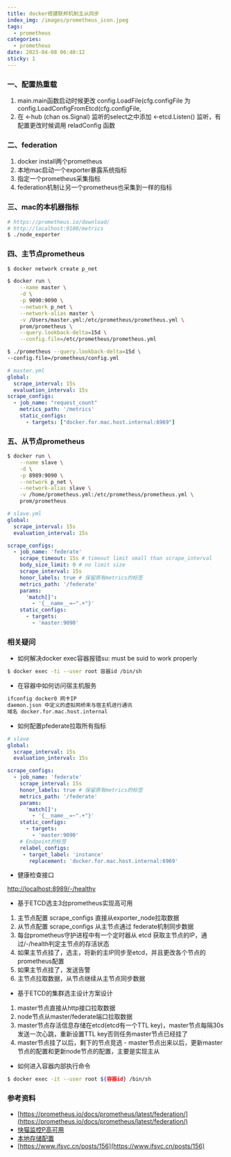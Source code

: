 ```yaml
---
title: docker搭建联邦机制主从同步
index_img: /images/prometheus_icon.jpeg
tags:
  - prometheus
categories:
  - prometheus
date: 2023-04-08 06:40:12
sticky: 1
---
```


### 一、配置热重载

1. main.main函数启动时候更改 config.LoadFile(cfg.configFile 为 config.LoadConfigFromEtcd(cfg.configFile,
2. 在 <-hub (chan os.Signal) 监听的select之中添加 <-etcd.Listen() 监听，有配置更改时候调用 reladConfig 函数

### 二、federation

1. docker install两个prometheus
2. 本地mac启动一个exporter暴露系统指标
3. 指定一个prometheus采集指标
4. federation机制让另一个prometheus也采集到一样的指标

### 三、mac的本机器指标

``` bash
# https://prometheus.io/download/
# http://localhost:9100/metrics
$ ./node_exporter
```

### 四、主节点prometheus

``` bash
$ docker network create p_net

$ docker run \
    --name master \
    -d \
    -p 9090:9090 \
    --network p_net \
    --network-alias master \
    -v /Users/master.yml:/etc/prometheus/prometheus.yml \
    prom/prometheus \
    --query.lookback-delta=15d \
    --config.file=/etc/prometheus/prometheus.yml

$ ./prometheus --query.lookback-delta=15d \
--config.file=/prometheus/config.yml
```

``` yml
# master.yml
global:
  scrape_interval: 15s
  evaluation_interval: 15s
scrape_configs:
  - job_name: "request_count"
    metrics_path: '/metrics'
    static_configs:
      - targets: ["docker.for.mac.host.internal:6969"]
```

### 五、从节点prometheus

``` bash
$ docker run \
    --name slave \
    -d \
    -p 8989:9090 \
    --network p_net \
    --network-alias slave \
    -v /home/prometheus.yml:/etc/prometheus/prometheus.yml \
    prom/prometheus
```

``` yml
# slave.yml
global:
  scrape_interval: 15s 
  evaluation_interval: 15s 

scrape_configs:
  - job_name: 'federate'
    scrape_timeout: 15s # timeout limit small than scrape_interval
    body_size_limit: 0 # no limit size
    scrape_interval: 15s
    honor_labels: true # 保留原有metrics的标签
    metrics_path: '/federate'
    params:
      'match[]':
        - '{__name__=~".+"}'
    static_configs:
      - targets:
        - 'master:9090'
```

### 相关疑问

- 如何解决docker exec容器报错su: must be suid to work properly

``` bash
$ docker exec -ti --user root 容器id /bin/sh
```

- 在容器中如何访问宿主机服务

``` txt
ifconfig docker0 网卡IP
daemon.json 中定义的虚拟网桥来与宿主机进行通讯
域名 docker.for.mac.host.internal
```

- 如何配置pfederate拉取所有指标

``` yml
# slave
global:
  scrape_interval: 15s 
  evaluation_interval: 15s 

scrape_configs:
  - job_name: 'federate'
    scrape_interval: 15s
    honor_labels: true # 保留原有metrics的标签
    metrics_path: '/federate'
    params:
      'match[]':
        - '{__name__=~".+"}'
    static_configs:
      - targets:
        - 'master:9090'
    # Endpoint的标签
    relabel_configs:
     - target_label: 'instance'
       replacement: 'docker.for.mac.host.internal:6969'
```

- 健康检查接口

[http://localhost:8989/-/healthy](http://localhost:8989/-/healthy)

- 基于ETCD选主3台prometheus实现高可用

1. 主节点配置 scrape_configs 直接从exporter_node拉取数据
2. 从节点配置 scrape_configs 从主节点通过 federate机制同步数据
3. 每台prometheus守护进程中有一个定时器从 etcd 获取主节点的IP，通过/-/health判定主节点的存活状态
4. 如果主节点挂了，选主，将新的主IP同步至etcd，并且更改各个节点的 prometheus配置
5. 如果主节点挂了，发送告警
6. 主节点拉取数据，从节点继续从主节点同步数据

- 基于ETCD的集群选主设计方案设计

1. master节点直接从http接口拉取数据
2. node节点从master/federate端口拉取数据
3. master节点存活信息存储在etcd(etcd有一个TTL key)，master节点每隔30s发送一次心跳，重新设置TTL key否则任务master节点已经挂了
4. master节点挂了以后，剩下的节点竞选 - master节点出来以后，更新master节点的配置和更新node节点的配置，主要是实现主从

- 如何进入容器内部执行命令

``` bash
$ docker exec -it --user root ${容器id} /bin/sh
```

### 参考资料

- [https://prometheus.io/docs/prometheus/latest/federation/](https://prometheus.io/docs/prometheus/latest/federation/)
- [快猫监控P高可用](http://flashcat.cloud/docs/content/flashcat-monitor/prometheus/ha/local-storage/)
- [本地存储配置](https://blog.csdn.net/m0_60244783/article/details/127641195)
- [https://www.ifsvc.cn/posts/156](https://www.ifsvc.cn/posts/156)